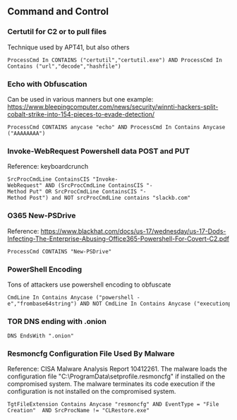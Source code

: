 ## Command and Control

### Certutil for C2 or to pull files

Technique used by APT41, but also others

```
ProcessCmd In CONTAINS ("certutil","certutil.exe") AND ProcessCmd In Contains ("url","decode","hashfile")
```

### Echo with Obfuscation 

Can be used in various manners but one example: https://www.bleepingcomputer.com/news/security/winnti-hackers-split-cobalt-strike-into-154-pieces-to-evade-detection/

```
ProcessCmd CONTAINS anycase "echo" AND ProcessCmd In Contains Anycase ("AAAAAAAA")
```

### Invoke-WebRequest Powershell data POST and PUT 

Reference: keyboardcrunch

```
SrcProcCmdLine ContainsCIS "Invoke-WebRequest" AND (SrcProcCmdLine ContainsCIS "-Method Put" OR SrcProcCmdLine ContainsCIS "-Method Post") and NOT srcProcCmdLine contains "slackb.com"
```

### O365 New-PSDrive

Reference: https://www.blackhat.com/docs/us-17/wednesday/us-17-Dods-Infecting-The-Enterprise-Abusing-Office365-Powershell-For-Covert-C2.pdf

```
ProcessCmd CONTAINS "New-PSDrive"
```

### PowerShell Encoding

Tons of attackers use powershell encoding to obfuscate

```
CmdLine In Contains Anycase ("powershell -e","frombase64string") AND NOT CmdLine In Contains Anycase ("executionpolicy","SentinelTroubleshooter.ps1")
```

### TOR DNS ending with .onion

```
DNS EndsWith ".onion"
```

### Resmoncfg Configuration File Used By Malware

Reference: CISA Malware Analysis Report 10412261. The malware loads the configuration file
"C:\ProgramData\setprofile.resmoncfg" if installed on the compromised system. The malware terminates its code execution if the
configuration is not installed on the compromised system.

```
TgtFileExtension Contains Anycase "resmoncfg" AND EventType = "File Creation"  AND SrcProcName != "CLRestore.exe"
```
